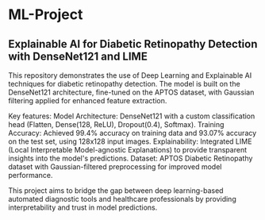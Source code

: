 # ML-Project
## Explainable AI for Diabetic Retinopathy Detection with DenseNet121 and LIME
This repository demonstrates the use of Deep Learning and Explainable AI techniques for diabetic retinopathy detection. The model is built on the DenseNet121 architecture, fine-tuned on the APTOS dataset, with Gaussian filtering applied for enhanced feature extraction.

Key features:
Model Architecture: DenseNet121 with a custom classification head (Flatten, Dense(128, ReLU), Dropout(0.4), Softmax).
Training Accuracy: Achieved 99.4% accuracy on training data and 93.07% accuracy on the test set, using 128x128 input images.
Explainability: Integrated LIME (Local Interpretable Model-agnostic Explanations) to provide transparent insights into the model's predictions.
Dataset: APTOS Diabetic Retinopathy dataset with Gaussian-filtered preprocessing for improved model performance.

This project aims to bridge the gap between deep learning-based automated diagnostic tools and healthcare professionals by providing interpretability and trust in model predictions.
